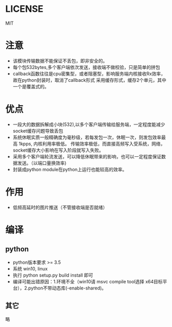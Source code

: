 # LICENSE
MIT

# 注意
* 该模块传输数据不能保证不丢包，即非安全的。
* 每个包532bytes,多个客户端依次发送，接收端不做校验，只是简单的拼包
* callback函数往往是cpu密集型，或者阻塞型，影响服务端内核接收Rx效率，故在python封装时，取消了callback形式
采用缓存形式，缓存2个单元，其中一个是覆盖式的。

# 优点
* 一段大的数据拆解成小块(532),以多个客户端传输给服务端，一定程度能减少socket缓存问题导致丢包
* 系统休眠实质一般精确度为毫秒级，若每发包一次，休眠一次，则发包效率最高 1kpps, 内核利用率极低。
传输效率极低，而直接高频写入受系统，网络，socket缓存大小影响在写入阶段就写入失败。
* 采用多个客户端轮流发送，可以降低休眠带来的影响，也可以一定程度保证数据发送。（以端口量换效率)
* 封装成python module在python上运行也能较高的效率。

# 作用
* 低频高延时的图片推送（不管接收端是否就绪）

# 编译
## python
* python版本要求 >= 3.5
* 系统 win10, linux
* 执行 python setup.py build install 即可
* 编译可能出错原因：1.环境不全（win10请 msvc compile tool选择 x64目标平台），2.python不带动态库(-enable-shared)。
## 其它
略
